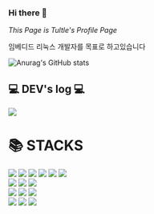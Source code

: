 ### Hi there 👋

<!--
**PinkTultle/PinkTultle** is a ✨ _special_ ✨ repository because its `README.md` (this file) appears on your GitHub profile.

Here are some ideas to get you started:

- 🔭 I’m currently working on ...
- 🌱 I’m currently learning ...
- 👯 I’m looking to collaborate on ...
- 🤔 I’m looking for help with ...
- 💬 Ask me about ...
- 📫 How to reach me: ...
- 😄 Pronouns: ...
- ⚡ Fun fact: ...
-->

*This Page is Tultle's Profile Page*

임베디드 리눅스 
개발자를 목표로 하고있습니다

![Anurag's GitHub stats](https://github-readme-stats-ten-gilt.vercel.app/api?username=PinkTultle&show_icons=true&layout=compact&theme=radical)


## 💻 DEV's log 💻
<div>
<a href="https://pinkturtleworld.notion.site/f48583bbd6954c7290b6a5c1eb4c155f?pvs=74" target="_blank"><img src="https://img.shields.io/badge/notion-000000?style=flat&logo=notion&logoColor=white"/></a>
</div>
  
<div align=left><h1>📚 STACKS </h1></div>
<div>
  <img src="https://img.shields.io/badge/C-50808E?style=flat&logo=c&logoColor=white">
  <img src="https://img.shields.io/badge/C++-06908F?style=flat&logo=cplusplus&logoColor=white">
  <img src="https://img.shields.io/badge/C%23-0CA4A5?style=flat&logo=csharp&logoColor=white">
  <img src="https://img.shields.io/badge/JAVA-FB8B24?style=flat&logo=openjdk&logoColor=white">
  <img src="https://img.shields.io/badge/Python-006494?style=flat&logo=python&logoColor=white">
  <img src="https://img.shields.io/badge/Oracle-A50104?style=flat&logo=oracle&logoColor=white">
  <br>

  <img src="https://img.shields.io/badge/Git-F26419?style=flat&logo=git&logoColor=white">
  <img src="https://img.shields.io/badge/Github-020100?style=flat&logo=github&logoColor=white">
  <img src="https://img.shields.io/badge/Sourcetree-473BF0?style=flat&logo=sourcetree&logoColor=white">
  <br>
  
  <img src="https://img.shields.io/badge/Linux-FCE694?style=flat&logo=linux&logoColor=white">
  <img src="https://img.shields.io/badge/Ubuntu-E94F37?style=flat&logo=ubuntu&logoColor=white">
  <img src="https://img.shields.io/badge/Raspbian-BC2C1A?style=flat&logo=raspberrypi&logoColor=white">
  <br>
  
  <img src="https://img.shields.io/badge/Arduino-454E9E?style=flat&logo=arduino&logoColor=white">
  <img src="https://img.shields.io/badge/Raspberry PI-E84855?style=flat&logo=raspberrypi&logoColor=white">
  <img src="https://img.shields.io/badge/STM32-4C4C9D?style=flat&logo=stmicroelectronics&logoColor=white">
  <br>
</div>



